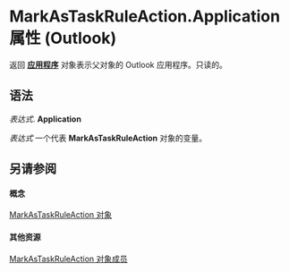 
# MarkAsTaskRuleAction.Application 属性 (Outlook)

返回 **[应用程序](797003e7-ecd1-eccb-eaaf-32d6ddde8348.md)** 对象表示父对象的 Outlook 应用程序。只读的。


## 语法

 _表达式_. **Application**

 _表达式_ 一个代表 **MarkAsTaskRuleAction** 对象的变量。


## 另请参阅


#### 概念


[MarkAsTaskRuleAction 对象](639d9242-7387-2b25-9d0f-f7a14cf16790.md)
#### 其他资源


[MarkAsTaskRuleAction 对象成员](1ec55a3d-5e52-d56a-d5ca-4372d393b9fa.md)